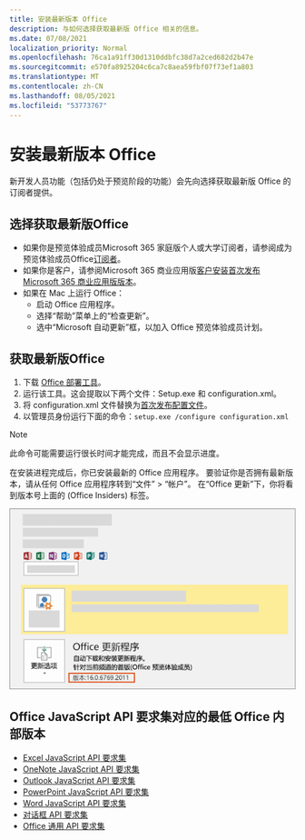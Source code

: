 ```yaml
---
title: 安装最新版本 Office
description: 与如何选择获取最新版 Office 相关的信息。
ms.date: 07/08/2021
localization_priority: Normal
ms.openlocfilehash: 76ca1a91ff30d1310ddbfc38d7a2ced682d2b47e
ms.sourcegitcommit: e570fa8925204c6ca7c8aea59fbf07f73ef1a803
ms.translationtype: MT
ms.contentlocale: zh-CN
ms.lasthandoff: 08/05/2021
ms.locfileid: "53773767"
---
```

# <a name="install-the-latest-version-of-office"></a>安装最新版本 Office

新开发人员功能（包括仍处于预览阶段的功能）会先向选择获取最新版 Office 的订阅者提供。

## <a name="opt-in-to-getting-the-latest-builds-of-office"></a>选择获取最新版Office

- 如果你是预览体验成员Microsoft 365 家庭版个人或大学订阅者，请参阅成为预览体验成员Office[订阅者](https://insider.office.com)。
- 如果你是客户，请参阅Microsoft 365 商业应用版[客户安装首次发布Microsoft 365 商业应用版版本](https://support.office.com/article/Install-the-First-Release-build-for-Office-365-for-business-customers-4dd8ba40-73c0-4468-b778-c7b744d03ead)。
- 如果在 Mac 上运行 Office：
  - 启动 Office 应用程序。
  - 选择“帮助”菜单上的“检查更新”。
  - 选中“Microsoft 自动更新”框，以加入 Office 预览体验成员计划。

## <a name="get-the-latest-build-of-office"></a>获取最新版Office

1. 下载 [Office 部署工具](https://www.microsoft.com/download/details.aspx?id=49117)。
2. 运行该工具。这会提取以下两个文件：Setup.exe 和 configuration.xml。
3. 将 configuration.xml 文件替换为[首次发布配置文件](https://raw.githubusercontent.com/OfficeDev/Office-Add-in-Commands-Samples/master/Tools/FirstReleaseConfig/configuration.xml)。
4. 以管理员身份运行下面的命令：`setup.exe /configure configuration.xml`

> [!NOTE]
> 此命令可能需要运行很长时间才能完成，而且不会显示进度。

在安装进程完成后，你已安装最新的 Office 应用程序。 要验证你是否拥有最新版本，请从任何 Office 应用程序转到“文件” > “帐户”。 在“Office 更新”下，你将看到版本号上面的 (Office Insiders) 标签。

![显示具有预览体验成员标签Office信息的屏幕截图。](../images/office-insiders-label.png)

## <a name="minimum-office-builds-for-office-javascript-api-requirement-sets"></a>Office JavaScript API 要求集对应的最低 Office 内部版本

- [Excel JavaScript API 要求集](../reference/requirement-sets/excel-api-requirement-sets.md)
- [OneNote JavaScript API 要求集](../reference/requirement-sets/onenote-api-requirement-sets.md)
- [Outlook JavaScript API 要求集](../reference/requirement-sets/outlook-api-requirement-sets.md)
- [PowerPoint JavaScript API 要求集](../reference/requirement-sets/powerpoint-api-requirement-sets.md)
- [Word JavaScript API 要求集](../reference/requirement-sets/word-api-requirement-sets.md)
- [对话框 API 要求集](../reference/requirement-sets/dialog-api-requirement-sets.md)
- [Office 通用 API 要求集](../reference/requirement-sets/office-add-in-requirement-sets.md)
